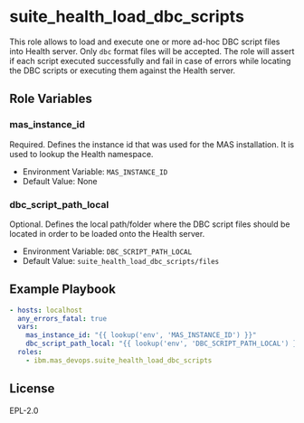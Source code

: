 suite_health_load_dbc_scripts
================

This role allows to load and execute one or more ad-hoc DBC script files into Health server. Only `dbc` format files will be accepted. 
The role will assert if each script executed successfully and fail in case of errors while locating the DBC scripts or executing them against the Health server.

Role Variables
--------------

### mas_instance_id
Required. Defines the instance id that was used for the MAS installation. It is used to lookup the Health namespace.
- Environment Variable: `MAS_INSTANCE_ID`
- Default Value: None

### dbc_script_path_local
Optional. Defines the local path/folder where the DBC script files should be located in order to be loaded onto the Health server.

- Environment Variable: `DBC_SCRIPT_PATH_LOCAL`
- Default Value: `suite_health_load_dbc_scripts/files`

Example Playbook
----------------

```yaml
- hosts: localhost
  any_errors_fatal: true
  vars:
    mas_instance_id: "{{ lookup('env', 'MAS_INSTANCE_ID') }}"
    dbc_script_path_local: "{{ lookup('env', 'DBC_SCRIPT_PATH_LOCAL') }}"
  roles:
    - ibm.mas_devops.suite_health_load_dbc_scripts
```

License
-------

EPL-2.0
